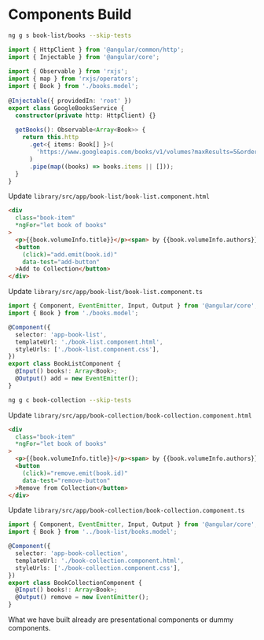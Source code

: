 # Components Build

```bash
ng g s book-list/books --skip-tests
```

```ts
import { HttpClient } from '@angular/common/http';
import { Injectable } from '@angular/core';
 
import { Observable } from 'rxjs';
import { map } from 'rxjs/operators';
import { Book } from './books.model';
 
@Injectable({ providedIn: 'root' })
export class GoogleBooksService {
  constructor(private http: HttpClient) {}
 
  getBooks(): Observable<Array<Book>> {
    return this.http
      .get<{ items: Book[] }>(
        'https://www.googleapis.com/books/v1/volumes?maxResults=5&orderBy=relevance&q=oliver%20sacks'
      )
      .pipe(map((books) => books.items || []));
  }
}
```

Update `library/src/app/book-list/book-list.component.html`

```html
<div
  class="book-item"
  *ngFor="let book of books"
>
  <p>{{book.volumeInfo.title}}</p><span> by {{book.volumeInfo.authors}}</span>
  <button
    (click)="add.emit(book.id)"
    data-test="add-button"
  >Add to Collection</button>
</div>
```

Update `library/src/app/book-list/book-list.component.ts`

```ts
import { Component, EventEmitter, Input, Output } from '@angular/core';
import { Book } from './books.model';

@Component({
  selector: 'app-book-list',
  templateUrl: './book-list.component.html',
  styleUrls: ['./book-list.component.css'],
})
export class BookListComponent {
  @Input() books!: Array<Book>;
  @Output() add = new EventEmitter();
}
```

```bash
ng g c book-collection --skip-tests
```

Update `library/src/app/book-collection/book-collection.component.html`

```html
<div 
  class="book-item"
  *ngFor="let book of books"
>
  <p>{{book.volumeInfo.title}}</p><span> by {{book.volumeInfo.authors}}</span>
  <button
    (click)="remove.emit(book.id)"
    data-test="remove-button"
  >Remove from Collection</button>
</div>
```

Update `library/src/app/book-collection/book-collection.component.ts`

```ts
import { Component, EventEmitter, Input, Output } from '@angular/core';
import { Book } from '../book-list/books.model';

@Component({
  selector: 'app-book-collection',
  templateUrl: './book-collection.component.html',
  styleUrls: ['./book-collection.component.css'],
})
export class BookCollectionComponent {
  @Input() books!: Array<Book>;
  @Output() remove = new EventEmitter();
}
```

What we have built already are presentational components or dummy components.